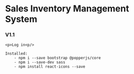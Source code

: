 # Sales Inventory Management System


### V1.1
    <p>Log in<p/>

    Installed: 
        - npm i --save bootstrap @popperjs/core
        - npm i --save-dev sass
        - npm install react-icons --save
                